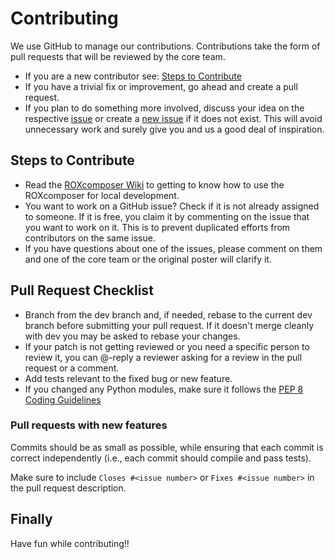 # Contributing

We use GitHub to manage our contributions.
Contributions take the form of pull requests that will be reviewed by the core team.

* If you are a new contributor see: [Steps to Contribute](#steps-to-contribute)
* If you have a trivial fix or improvement, go ahead and create a pull request.
* If you plan to do something more involved, discuss your idea on the respective [issue](https://github.com/droxit/roxcomposer/issues) or create a [new issue](https://github.com/droxit/roxcomposer/issues/new) if it does not exist. This will avoid unnecessary work and surely give you and us a good deal of inspiration.

## Steps to Contribute

* Read the [ROXcomposer Wiki](https://github.com/droxit/roxcomposer/wiki) to getting to know how to use the ROXcomposer for local development.
* You want to work on a GitHub issue? Check if it is not already assigned to someone. If it is free, you claim it by commenting on the issue that you want to work on it. This is to prevent duplicated efforts from contributors on the same issue.
* If you have questions about one of the issues, please comment on them and one of the core team or the original poster will clarify it.

## Pull Request Checklist

* Branch from the dev branch and, if needed, rebase to the current dev branch before submitting your pull request. If it doesn't merge cleanly with dev you may be asked to rebase your changes.
* If your patch is not getting reviewed or you need a specific person to review it, you can @-reply a reviewer asking for a review in the pull request or a comment.
* Add tests relevant to the fixed bug or new feature.
* If you changed any Python modules, make sure it follows the [PEP 8 Coding Guidelines](https://www.python.org/dev/peps/pep-0008/)

### Pull requests with new features
Commits should be as small as possible, while ensuring that each commit is correct independently (i.e., each commit should compile and pass tests).

Make sure to include `Closes #<issue number>` or `Fixes #<issue number>` in the pull request description.

## Finally
Have fun while contributing!!
